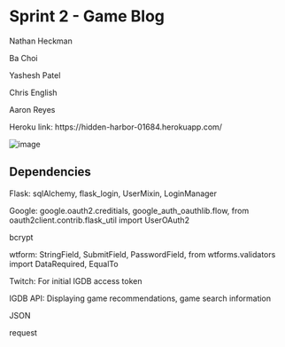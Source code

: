 <h1>Sprint 2 - Game Blog</h1>

<p>Nathan Heckman<br>
<p>Ba Choi<br>
<p>Yashesh Patel<br>
<p>Chris English<br>
<p>Aaron Reyes<br>
  
<p>Heroku link: https://hidden-harbor-01684.herokuapp.com/ <br>  
  
![image](https://user-images.githubusercontent.com/73363915/162442747-99d5520e-b385-4bd8-8d82-6f5fe901f12c.png)
  
  
  <h2> Dependencies </h2>
  
  Flask: sqlAlchemy, flask_login,  UserMixin, LoginManager

  Google: google.oauth2.creditials, google_auth_oauthlib.flow, from oauth2client.contrib.flask_util import UserOAuth2

  bcrypt

  wtform:  StringField, SubmitField, PasswordField, from wtforms.validators import DataRequired, EqualTo

  Twitch:  For initial IGDB access token
  
  IGDB API: Displaying game recommendations, game search information

  JSON

  request



